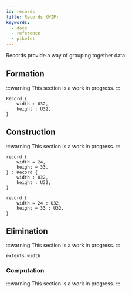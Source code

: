 ```yaml
---
id: records
title: Records (WIP)
keywords:
  - docs
  - reference
  - pikelet
---
```


Records provide a way of grouping together data.

## Formation

:::warning
This section is a work in progress.
:::

```pikelet
Record {
    width : U32,
    height : U32,
}
```

## Construction

:::warning
This section is a work in progress.
:::

```pikelet
record {
    width = 24,
    height = 33,
} : Record {
    width : U32,
    height : U32,
}
```

```pikelet
record {
    width = 24 : U32,
    height = 33 : U32,
}
```

## Elimination

:::warning
This section is a work in progress.
:::

```pikelet
extents.width
```

### Computation

:::warning
This section is a work in progress.
:::
